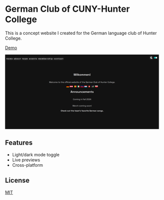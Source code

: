 # German Club of CUNY-Hunter College

This is a concept website I created for the German language club of Hunter College.

[Demo](https://ragibasif.github.io/german-club-hunter/)

![App Screenshot](./assets/images/german-club-website-screenshot-dm.png)


## Features

- Light/dark mode toggle
- Live previews
- Cross-platform

## License

[MIT](https://choosealicense.com/licenses/mit/)


